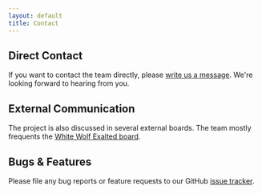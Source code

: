 ```yaml
---
layout: default
title: Contact
---
```

## Direct Contact

If you want to contact the team directly, please [write us a message](mailto:anathema-development@googlegroups.com).
We're looking forward to hearing from you.

## External Communication

The project is also discussed in several external boards. The team mostly frequents the [White Wolf Exalted board](http://forums.white-wolf.com/default.aspx?g=topics&f=17).

## Bugs & Features

Please file any bug reports or feature requests to our GitHub [issue tracker](https://github.com/anathema/anathema/issues).